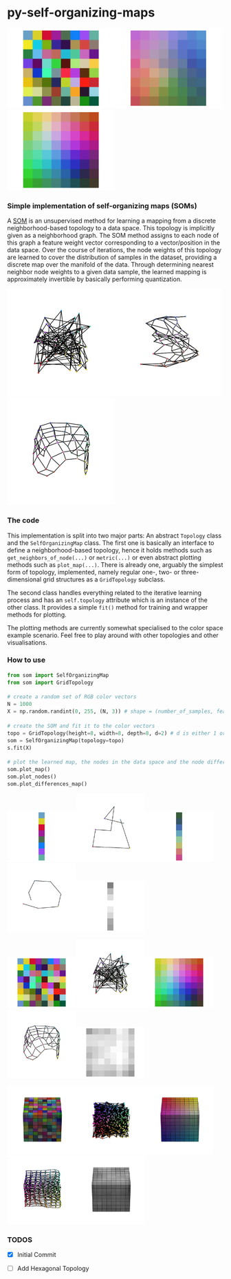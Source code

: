 # py-self-organizing-maps

<img src="imgs/map_2_random.png" width=250><img src="imgs/map_2_inter.png" width=250><img src="imgs/map_2_trained.png" width=250>


### Simple implementation of self-organizing maps (SOMs)
A [SOM](https://en.wikipedia.org/wiki/Self-organizing_map) is an unsupervised method for learning a mapping from a discrete
neighborhood-based topology to a data space. This topology is implicitly given as a neighborhood graph. The SOM method assigns to each node of this graph a feature weight
vector corresponding to a vector/position in the data space. Over the course of iterations, the node weights of this topology are learned to cover the
distribution of samples in the dataset, providing a discrete map over the manifold of the data. Through determining nearest neighbor node weights to a given data sample, the learned mapping is approximately invertible by basically performing quantization.


<img src="imgs/nodes_2_random.gif" width=250><img src="imgs/nodes_2_inter.gif" width=250><img src="imgs/nodes_2_trained.gif" width=250>

### The code

This implementation is split into two major parts: An abstract ```Topology``` class and the ```SelfOrganizingMap``` class. The first one is basically an interface to define
a neighborhood-based topology, hence it holds methods such as ```get_neighbors_of_node(...)``` or ```metric(...)``` or even abstract plotting methods such as ```plot_map(...)```.
There is already one, arguably the simplest form of topology, implemented, namely regular one-, two- or three-dimensional grid structures as a ```GridTopology``` subclass.

The second class handles everything related to the iterative learning process and has an ```self.topology``` attribute which is an instance of the other class. It provides a simple ```fit()``` method for training
and wrapper methods for plotting.

The plotting methods are currently somewhat specialised to the color space example scenario. Feel free to play around with other topologies and other visualisations.


### How to use

```python
from som import SelfOrganizingMap
from som import GridTopology

# create a random set of RGB color vectors
N = 1000
X = np.random.randint(0, 255, (N, 3)) # shape = (number_of_samples, feature_dim)

# create the SOM and fit it to the color vectors
topo = GridTopology(height=8, width=8, depth=8, d=2) # d is either 1 or 2 or 3
som = SelfOrganizingMap(topology=topo)
s.fit(X)

# plot the learned map, the nodes in the data space and the node differences
som.plot_map()
som.plot_nodes()
som.plot_differences_map()

```
<img src="imgs/map_1_random.png" width=160><img src="imgs/nodes_1_random.gif" width=160><img src="imgs/map_1_trained.png" width=160><img src="imgs/nodes_1_trained.gif" width=160><img src="imgs/differences_1_trained.png" width=160>

<img src="imgs/map_2_random.png" width=160><img src="imgs/nodes_2_random.gif" width=160><img src="imgs/map_2_trained.png" width=160><img src="imgs/nodes_2_trained.gif" width=160><img src="imgs/differences_2_trained.png" width=160>

<img src="imgs/map_3_random.gif" width=160><img src="imgs/nodes_3_random.gif" width=160><img src="imgs/map_3_trained.gif" width=160><img src="imgs/nodes_3_trained.gif" width=160><img src="imgs/differences_3_trained.gif" width=160>

### TODOS
- [x] Initial Commit
- [ ] Add Hexagonal Topology

